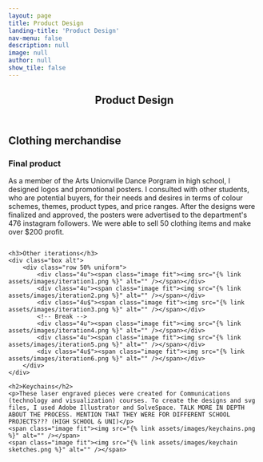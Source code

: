 ```yaml
---
layout: page
title: Product Design
landing-title: 'Product Design'
nav-menu: false
description: null
image: null
author: null
show_tile: false
---
```


<!-- Main -->
<div id="main" class="alt">
	
<!-- One -->
<section id="one">
	<div class="inner">
	     <header class="major">
		<h1>Product Design</h1>
	     </header>		
	<h2>Clothing merchandise</h2>
	<h3>Final product</h3>
	<p>As a member of the Arts Unionville Dance Porgram in high school, I designed logos and promotional posters. I consulted with other students, who are potential buyers, for their needs and desires in terms of colour schemes, themes, product types, and price ranges. After the designs were finalized and approved, the posters were advertised to the department's 476 instagram followers. We were able to sell 50 clothing items and make over $200 profit.</p>
	<div class="box alt">
		<div class="row 50% uniform">
			<div class="4u"><span class="image fit"><img src="{% link assets/images/logo1.png %}" alt="" /></span></div>
			<div class="4u"><span class="image fit"><img src="{% link assets/images/logo2.png %}" alt="" /></span></div>
			<div class="4u$"><span class="image fit"><img src="{% link assets/images/logo3.png %}" alt="" /></span></div>
		</div>
	</div>
	<span class="image fit"><img src="{% link assets/images/merch posters.png %}" alt="" /></span>

	<h3>Other iterations</h3>
	<div class="box alt">
		<div class="row 50% uniform">
			<div class="4u"><span class="image fit"><img src="{% link assets/images/iteration1.png %}" alt="" /></span></div>
			<div class="4u"><span class="image fit"><img src="{% link assets/images/iteration2.png %}" alt="" /></span></div>
			<div class="4u$"><span class="image fit"><img src="{% link assets/images/iteration3.png %}" alt="" /></span></div>
			<!-- Break -->
			<div class="4u"><span class="image fit"><img src="{% link assets/images/iteration4.png %}" alt="" /></span></div>
			<div class="4u"><span class="image fit"><img src="{% link assets/images/iteration5.png %}" alt="" /></span></div>
			<div class="4u$"><span class="image fit"><img src="{% link assets/images/iteration6.png %}" alt="" /></span></div>	
		</div>
	</div>

	<h2>Keychains</h2>
	<p>These laser engraved pieces were created for Communications (technology and visualization) courses. To create the designs and svg files, I used Adobe Illustrator and SolveSpace. TALK MORE IN DEPTH ABOUT THE PROCESS. MENTION THAT THEY WERE FOR DIFFERENT SCHOOL PROJECTS??? (HIGH SCHOOL & UNI)</p>
	<span class="image fit"><img src="{% link assets/images/keychains.png %}" alt="" /></span>
	<span class="image fit"><img src="{% link assets/images/keychain sketches.png %}" alt="" /></span>
</div>
